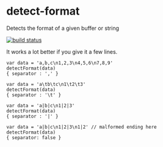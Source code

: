 detect-format
=============

Detects the format of a given buffer or string

[![build status](https://secure.travis-ci.org/karissa/detect-format.png)](http://travis-ci.org/karissa/detect-format)

It works a lot better if you give it a few lines.


```
var data = 'a,b,c\n1,2,3\n4,5,6\n7,8,9'
detectFormat(data)
{ separator : ',' }

var data = 'a\tb\tc\n1\t2\t3'
detectFormat(data)
{ separator : '\t' }

var data = 'a|b|c\n1|2|3'
detectFormat(data)
{ separator : '|' }

var data = 'a|b|c\n1|2|3\n1|2' // malformed ending here
detectFormat(data)
{ separator: false } 
```


